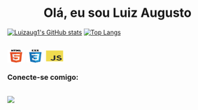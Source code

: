 <h1 align="center">Olá, eu sou Luiz Augusto</h1>

[![Luizaug1's GitHub stats](https://github-readme-stats.vercel.app/api?username=Luizaug1&show_icons=true&theme=radical&rank_icon=github)](https://github.com/Luizaug1/github-readme-stats)
[![Top Langs](https://github-readme-stats.vercel.app/api/top-langs/?username=Luizaug1&layout=compact&theme=radical)](https://github.com/Luizaug1/github-readme-stats)

<div style="display: inline_block"><br>
    <img align="center" alt="Icon-Oracle" width="40" height="30" src="https://raw.githubusercontent.com/devicons/devicon/master/icons/html5/html5-original-wordmark.svg"/> 
    <img align="center" alt="Icon-Python" width="40" height="30" src="https://raw.githubusercontent.com/devicons/devicon/master/icons/css3/css3-original-wordmark.svg"/>
    <img align="center" alt="Icon-SQLite" width="40" height="25" src="https://raw.githubusercontent.com/devicons/devicon/master/icons/javascript/javascript-original.svg"/>
</div>

<h3 align="left">Conecte-se comigo:</h3>
<div style="display: inline_block"><br>
    <a href="https://www.linkedin.com/in/luiz-augusto-dev/" target="_blank"><img src="https://img.shields.io/badge/-LinkedIn-%230077B5?style=for-the-badge&logo=linkedin&logoColor=white" target="_blank"></a>
</div>
